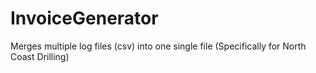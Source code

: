 # InvoiceGenerator
Merges multiple log files (csv) into one single file (Specifically for North Coast Drilling)

